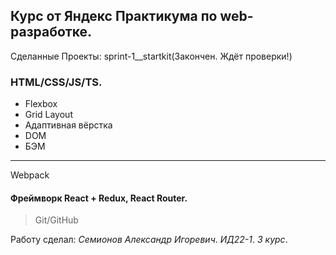 ## Курс от Яндекс Практикума по web-разработке.

Сделанные Проекты:
sprint-1__startkit(Закончен. Ждёт проверки!)

### HTML/CSS/JS/TS.
- Flexbox
- Grid Layout
- Адаптивная вёрстка
- DOM
- БЭМ
---
Webpack
#### Фреймворк **React** + **Redux**, **React Router**.

> Git/GitHub

Работу сделал: *Семионов Александр Игоревич*. *ИД22-1*. *3 курс*.
